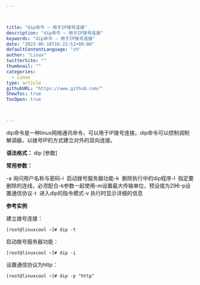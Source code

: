```yaml
---



title: "dip命令 – 用于IP拨号连接"
description: "dip命令 – 用于IP拨号连接"
keywords: "dip命令 – 用于IP拨号连接"
date: "2023-06-18T16:22:52+08:00"
defaultContentLanguage: "zh"
author: "Linux"
twitterSite: ""
thumbnail: ""
categories:
  - Linux
type: article
githubURL: "https://www.github.com/"
ShowToc: true
TocOpen: true



---
```


dip命令是一种linux网络通讯命令，可以用于IP拨号连接。dip命令可以控制调制解调器，以拨号IP的方式建立对外的双向连接。

**语法格式：** dip [参数]

**常用参数：**

-a 询问用户名称与密码-i  启动拨号服务器功能-k  删除执行中的dip程序-l  指定要删除的连线，必须配合-k参数一起使用-m设置最大传输单位，预设值为296-p设置通信协议-t  进入dip的指令模式-v 执行时显示详细的信息

**参考实例**

建立拨号连接：

```
[root@linuxcool ~]# dip -t
```

启动拨号服务器功能：

```
[root@linuxcool ~]# dip -i
```

设置通信协议为http：

```
[root@linuxcool ~]# dip -p "http"
```